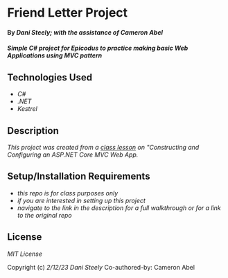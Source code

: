 # Friend Letter Project

#### By _**Dani Steely; with the assistance of Cameron Abel**_

#### _Simple C# project for Epicodus to practice making basic Web Applications using MVC pattern_

## Technologies Used

* _C#_
* _.NET_
* _Kestrel_

## Description

_This project was created from a [class lesson](https://www.learnhowtoprogram.com/c-and-net-part-time/c-web-applications/constructing-and-configuring-an-asp-net-core-mvc-web-app) on "Constructing and Configuring an ASP.NET Core MVC Web App._

## Setup/Installation Requirements

* _this repo is for class purposes only_
* _if you are interested in setting up this project_
* _navigate to the link in the description for a full walkthrough or for a link to the original repo_

## License

_MIT License_

Copyright (c) _2/12/23_ _Dani Steely_
Co-authored-by: Cameron Abel 

<!-- Without configuration, when we run our applications with dotnet run or dotnet watch run, they automatically are run in "production" mode, which includes the code, resources, and optimizations for our web apps to be hosted online and available for public use.

To run our application in development mode, we simply need to add a flag to our dotnet run command:

dotnet run --environment Development
When we do this, we'll see our environment confirmed in the terminal output. Notice "Hosting environment: Development" in the output below. 

However, there's an even better option for us than adding the command line flag --environment Development to run our apps in development mode: we can create a file called launchSettings.json that contains information about what environment we want our project to be run.-->
<!-- 

RE launch Settings.json
Going forward, we'll use a Properties/launchSettings.json file in all of our ASP.NET Core projects. Because of this, take note of a few important usage notes:

The contents of the launchSettings.json file will be the same in all of our ASP.NET Core projects in LearnHowToProgram.com.
You are welcome to configure the settings in launchSettings.json as you see fit, or just use the default configurations provided above.
According to the MS Docs launchSettings.json is only used on the local development machine and should not be deployed. In other words, it's for development only. -->

<!-- Issuing and Trusting a Security Certificate
For HTTPS to work, we need to have a security certificate set up for our web apps. The security certificate is a digital certificate that verifies the identity of a website and handles encrypting the data that's transferred between the website ("client") and the web server ("server"). These certificates are issued by certification authorities and follow specific protocols for encryption (see SSL and TLS for more information).
The good thing to note is that it's very easy to fix this issue. Simply open your terminal and enter the following command:

$ dotnet dev-certs https --trust
Note that if you are taking classes in person at Epicodus, you do not need to run this command on the campus mac computers.
Don't Have a Security Certificate?
Not having a certificate at all is extremely unlikely. You'll know you don't have a security certificate, because you won't be able to access localhost via HTTPS at all. In this case, to generate a security certificate, run the following command:

$ dotnet dev-certs https
And then trust the certificate with this command:

$ dotnet dev-certs https --trust
You can also clear all existing certificates and check whether you have one issued to begin with. To see all possible commands and tools for dev-certs, enter the following command into your command line:

$ dotnet dev-certs https --help -->